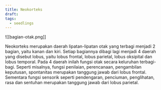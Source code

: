 ```yaml
---
title: Neokorteks
draft: 
tags:
  - seedlings
---
```



![[bagian-otak.png]]

Neokorteks merupakan daerah lipatan-lipatan otak yang terbagi menjadi 2 bagian, yaitu kanan dan kiri. Setiap bagiannya dibagi lagi menjadi 4 daerah yang disebut lobus, yaitu lobus frontal, lobus parietal, lobus oksipital dan lobus temporal. Pada 4 daerah inilah fungsi otak secara keluruhan terbagi-bagi. Seperti misalnya, fungsi penilaian, perencanaan, pengambilan keputusan, spontanitas merupakan tanggung jawab dari lobus frontal. Sementara fungsi sensorik seperti pendengaran, penciuman, penglihatan, rasa dan sentuhan merupakan tanggung jawab dari lobus parietal.